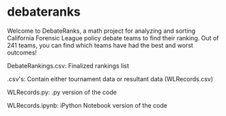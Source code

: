 # debateranks


Welcome to DebateRanks, a math project for analyzing and sorting California Forensic League policy debate teams to find their ranking. Out of 241 teams, you can find which teams have had the best and worst outcomes!

DebateRankings.csv: Finalized rankings list

.csv's: Contain either tournament data or resultant data (WLRecords.csv)

WLRecords.py: .py version of the code

WLRecords.ipynb: iPython Notebook version of the code
